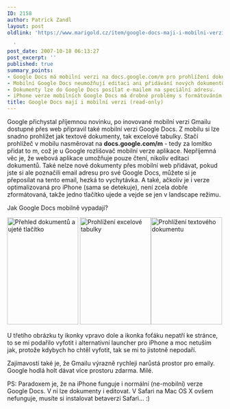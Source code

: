 ```yaml
---
ID: 2158
author: Patrick Zandl
layout: post
oldlink: 'https://www.marigold.cz/item/google-docs-maji-i-mobilni-verzi-read-only

  '
post_date: 2007-10-18 06:13:27
post_excerpt: ''
published: true
summary_points:
- Google Docs má mobilní verzi na docs.google.com/m pro prohlížení dokumentů.
- Mobilní Google Docs neumožňují editaci ani přidávání nových dokumentů.
- Dokumenty lze do Google Docs posílat e-mailem na speciální adresu.
- iPhone verze mobilních Google Docs má drobné problémy s formátováním.
title: Google Docs mají i mobilní verzi (read-only)
---
```


Google přichystal příjemnou novinku, po inovované mobilní verzi Gmailu dostupné přes web připravil také mobilní verzi Google Docs. Z mobilu si lze snadno prohlížet jak textové dokumenty, tak excelové tabulky. Stačí prohlížeč v mobilu nasměrovat na <strong>docs.google.com/m</strong> - tedy za lomítko přidat to m, což je u Google rozlišovač mobilní verze aplikace. Nepříjemná věc je, že webová aplikace umožňuje pouze čtení, nikoliv editaci dokumentů. Také nelze nové dokumenty přes mobilní web přidávat, pokud jste si ale poznačili email adresu pro své Google Docs, můžete si je přeposílat na tento email, hezká to vychytávka. A také, ačkoliv je i verze optimalizovaná pro iPhone (sama se detekuje), není zcela dobře zformátovaná, takže jedno tlačítko ujede a vejde se jen v landscape režimu. 

Jak Google Docs mobilně vypadají? 

<a href="http://www.marigold.cz/wp-content/IMG_9001.JPG"><img src="http://www.marigold.cz/wp-content/_IMG_9001.JPG" width="166" height="250" alt="Přehled dokumentů a ujeté tlačítko" title="Přehled dokumentů a ujeté tlačítko"  /></a>  <a href="http://www.marigold.cz/wp-content/IMG_9002.JPG"><img src="http://www.marigold.cz/wp-content/_IMG_9002.JPG" width="166" height="250" alt="Prohlížení excelové tabulky" title="Prohlížení excelové tabulky"  /></a><a href="http://www.marigold.cz/wp-content/IMG_9003.JPG"><img src="http://www.marigold.cz/wp-content/_IMG_9003.JPG" width="166" height="250" alt="Prohlížení textového dokumentu" title="Prohlížení textového dokumentu"  /></a>

U třetího obrázku ty ikonky vpravo dole a ikonka foťáku nepatří ke stránce, to se mi podařilo vyfotit i alternativní launcher pro iPhone a moc netuším jak, protože kdybych ho chtěl vyfotit, tak se mi to jistotně nepodaří. 

Zajímavostí také je, že Gmailu výrazně rychleji narůstá prostor pro emaily. Google hodlá holt dávat více prostoru zdarma. Milé. 

PS: Paradoxem je, že na iPhone funguje i normální (ne-mobilní) verze Google Docs. V ní lze dokumenty i editovat. V Safari na Mac OS X ovšem nefunguje, musíte si instalovat betaverzi Safari... :)